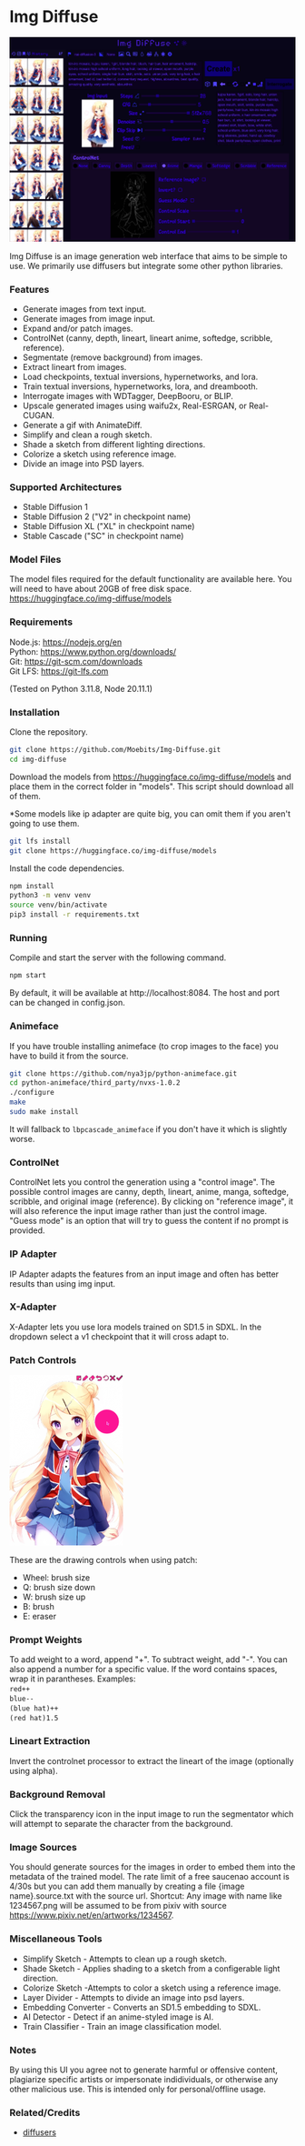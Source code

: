 # Img Diffuse

<img src="assets/images/readme2.png">

Img Diffuse is an image generation web interface that aims to be simple to use. We primarily use 
diffusers but integrate some other python libraries.

### Features
- Generate images from text input.
- Generate images from image input.
- Expand and/or patch images.
- ControlNet (canny, depth, lineart, lineart anime, softedge, scribble, reference).
- Segmentate (remove background) from images.
- Extract lineart from images.
- Load checkpoints, textual inversions, hypernetworks, and lora.
- Train textual inversions, hypernetworks, lora, and dreambooth.
- Interrogate images with WDTagger, DeepBooru, or BLIP.
- Upscale generated images using waifu2x, Real-ESRGAN, or Real-CUGAN.
- Generate a gif with AnimateDiff.
- Simplify and clean a rough sketch.
- Shade a sketch from different lighting directions.
- Colorize a sketch using reference image.
- Divide an image into PSD layers.

### Supported Architectures
- Stable Diffusion 1
- Stable Diffusion 2 ("V2" in checkpoint name)
- Stable Diffusion XL ("XL" in checkpoint name)
- Stable Cascade ("SC" in checkpoint name)

### Model Files

The model files required for the default functionality are available here. You 
will need to have about 20GB of free disk space. \
https://huggingface.co/img-diffuse/models

### Requirements

Node.js: https://nodejs.org/en \
Python: https://www.python.org/downloads/ \
Git: https://git-scm.com/downloads \
Git LFS: https://git-lfs.com

(Tested on Python 3.11.8, Node 20.11.1)

### Installation

Clone the repository.
```sh
git clone https://github.com/Moebits/Img-Diffuse.git
cd img-diffuse
```

Download the models from https://huggingface.co/img-diffuse/models
and place them in the correct folder in "models". This script 
should download all of them. 

*Some models like ip adapter are quite big, you can omit them if 
you aren't going to use them.
```sh
git lfs install
git clone https://huggingface.co/img-diffuse/models
```

Install the code dependencies.
```sh
npm install
python3 -m venv venv
source venv/bin/activate
pip3 install -r requirements.txt
```

### Running

Compile and start the server with the following command.
```sh
npm start
```

By default, it will be available at http://localhost:8084. The 
host and port can be changed in config.json.

### Animeface

If you have trouble installing animeface (to crop images to the face) you have to build it from the source.
```sh
git clone https://github.com/nya3jp/python-animeface.git
cd python-animeface/third_party/nvxs-1.0.2
./configure
make
sudo make install
```
It will fallback to `lbpcascade_animeface` if you don't have it which is slightly worse.

### ControlNet

ControlNet lets you control the generation using a "control image". The possible control images are canny, depth,
lineart, anime, manga, softedge, scribble, and original image (reference). By clicking on "reference image", it will
also reference the input image rather than just the control image. "Guess mode" is an option that will try to guess the
content if no prompt is provided.

### IP Adapter

IP Adapter adapts the features from an input image and often has better results than using img input.

### X-Adapter

X-Adapter lets you use lora models trained on SD1.5 in SDXL. In the dropdown select a v1 checkpoint that it will cross adapt to.

### Patch Controls

<img height="300" src="assets/images/patch.png"/>

These are the drawing controls when using patch:
- Wheel: brush size
- Q: brush size down
- W: brush size up
- B: brush
- E: eraser

### Prompt Weights

To add weight to a word, append "+". To subtract weight, add "-". You can also append a number for a specific value. If the word
contains spaces, wrap it in parantheses. Examples: \
`red++` \
`blue--` \
`(blue hat)++` \
`(red hat)1.5`

### Lineart Extraction

Invert the controlnet processor to extract the lineart of the image (optionally using alpha).

### Background Removal

Click the transparency icon in the input image to run the segmentator which will attempt to separate the character from the background.

### Image Sources

You should generate sources for the images in order to embed them into the metadata of the trained model. The rate limit of 
a free saucenao account is 4/30s but you can add them manually by creating a file {image name}.source.txt with the source url. 
Shortcut: Any image with name like 1234567.png will be assumed to be from pixiv with source https://www.pixiv.net/en/artworks/1234567. 

### Miscellaneous Tools
- Simplify Sketch - Attempts to clean up a rough sketch.
- Shade Sketch - Applies shading to a sketch from a configerable light direction.
- Colorize Sketch -Attempts to color a sketch using a reference image.
- Layer Divider - Attempts to divide an image into psd layers.
- Embedding Converter - Converts an SD1.5 embedding to SDXL.
- AI Detector - Detect if an anime-styled image is AI.
- Train Classifier - Train an image classification model.

### Notes

By using this UI you agree not to generate harmful or offensive content, plagiarize specific artists or impersonate 
indidividuals, or otherwise any other malicious use. This is intended only for personal/offline usage.

### Related/Credits

- [diffusers](https://github.com/huggingface/diffusers)
